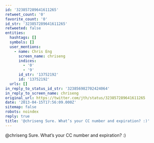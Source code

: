 ```yaml
---
id: '323857289641611265'
retweet_count: '0'
favorite_count: '0'
id_str: '323857289641611265'
retweeted: false
entities:
  hashtags: []
  symbols: []
  user_mentions:
    - name: Chris Eng
      screen_name: chriseng
      indices:
        - '0'
        - '9'
      id_str: '13752192'
      id: '13752192'
  urls: []
in_reply_to_status_id_str: '323856982702424064'
in_reply_to_screen_name: chriseng
original_url: https://twitter.com/jth/status/323857289641611265
date: '2013-04-15T17:56:09.000Z'
sitemap: false
robots: noindex
reply: true
title: '@chriseng Sure. What’s your CC number and expiration? :)'
---
```


@chriseng Sure. What’s your CC number and expiration? :)